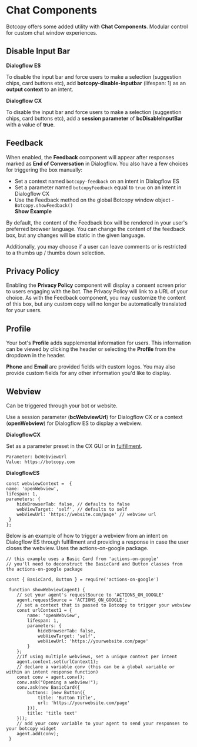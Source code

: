 # Chat Components

Botcopy offers some added utility with **Chat Components**. Modular control for custom chat window experiences.

## Disable Input Bar

**Dialogflow ES**

To disable the input bar and force users to make a selection (suggestion chips, card buttons etc), add **botcopy-disable-inputbar** (lifespan: 1) as an **output context** to an intent.

**Dialogflow CX**

To disable the input bar and force users to make a selection (suggestion chips, card buttons etc), add a **session parameter** of **bcDisableInputBar** with a value of **true**.

## Feedback

When enabled, the **Feedback** component will appear after responses marked as **End of Conversation** in Dialogflow. You also have a few choices for triggering the box manually:

- Set a context named `botcopy-feedback` on an intent in Dialogflow ES
- Set a parameter named `botcopyFeedback` equal to `true` on an intent in Dialogflow CX
- Use the Feedback method on the global Botcopy window object - `Botcopy.showFeedback()` <div onclick="Botcopy.openWindow(); Botcopy.showFeedback()" style="cursor: pointer">**Show Example**<div>

By default, the content of the Feedback box will be rendered in your user's preferred browser language. You can change the content of the feedback box, but any changes will be static in the given language.

Additionally, you may choose if a user can leave comments or is restricted to a thumbs up / thumbs down selection.

## Privacy Policy

Enabling the **Privacy Policy** component will display a consent screen prior to users engaging with the bot. The Privacy Policy will link to a URL of your choice. As with the Feedback component, you may customize the content of this box, but any custom copy will no longer be automatically translated for your users.

## Profile

Your bot's **Profile** adds supplemental information for users. This information can be viewed by clicking the header or selecting the **Profile** from the dropdown in the header.

**Phone** and **Email** are provided fields with custom logos. You may also provide custom fields for any other information you'd like to display.

## Webview

Can be triggered through your bot or website.

Use a session parameter (**bcWebviewUrl**) for Dialogflow CX or a context (**openWebview**) for Dialogflow ES to display a webview.

**DialogflowCX**

Set as a parameter preset in the CX GUI or in [fulfillment](https://cloud.google.com/dialogflow/cx/docs/concept/parameter ":target=_blank").

```
Parameter: bcWebviewUrl
Value: https://botcopy.com
```

**DialogflowES**

```
const webviewContext =  {
name: 'openWebview',
lifespan: 1,
parameters: {
    hideBrowserTab: false, // defaults to false
    webViewTarget: 'self', // defaults to self
    webViewUrl: 'https://website.com/page' // webview url
 }
};
```

Below is an example of how to trigger a webview from an intent on Dialogflow ES through fulfillment and providing a response in case the user closes the webview. Uses the actions-on-google package.

```
// this example uses a Basic Card from 'actions-on-google'
// you'll need to deconstruct the BasicCard and Button classes from the actions-on-google package

const { BasicCard, Button } = require('actions-on-google')

 function showWebview(agent) {
 	// set your agent's requestSource to 'ACTIONS_ON_GOOGLE'
 	agent.requestSource = 'ACTIONS_ON_GOOGLE';
 	// set a context that is passed to Botcopy to trigger your webview
 	const urlContext1 = {
 		name: 'openWebview',
 		lifespan: 1,
 		parameters: {
 			hideBrowserTab: false,
 			webViewTarget: 'self',
 			webViewUrl: 'https://yourwebsite.com/page'
 		}
 	};
 	//If using multiple webviews, set a unique context per intent
 	agent.context.set(urlContext1);
 	// declare a variable conv (this can be a global variable or within an intent response function)
 	const conv = agent.conv();
 	conv.ask("Opening a webview!");
 	conv.ask(new BasicCard({
 		buttons: [new Button({
 			title: 'Button Title',
 			url: 'https://yourwebsite.com/page'
 		})],
 		title: 'title text'
 	}));
 	// add your conv variable to your agent to send your responses to your botcopy widget
 	agent.add(conv);
 }
```
